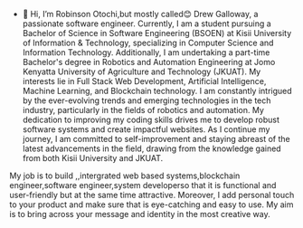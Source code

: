 - 👋 Hi, I’m Robinson Otochi,but mostly called😊 Drew Galloway, a passionate software engineer. Currently, I am a student pursuing a Bachelor of Science in Software Engineering (BSOEN) at Kisii University of Information & Technology, specializing in Computer Science and Information Technology. Additionally, I am undertaking a part-time Bachelor's degree in Robotics and Automation Engineering at Jomo Kenyatta University of Agriculture and Technology (JKUAT). My interests lie in Full Stack Web Development, Artificial Intelligence, Machine Learning, and Blockchain technology. I am constantly intrigued by the ever-evolving trends and emerging technologies in the tech industry, particularly in the fields of robotics and automation. My dedication to improving my coding skills drives me to develop robust software systems and create impactful websites. As I continue my journey, I am committed to self-improvement and staying abreast of the latest advancements in the field, drawing from the knowledge gained from both Kisii University and JKUAT.

My job is to build ,,intergrated web based systems,blockchain engineer,software engineer,system developerso that it is functional and user-friendly but at the same time attractive. Moreover, I add personal touch to your product and make sure that is eye-catching and easy to use. My aim is to bring across your message and identity in the most creative way.
